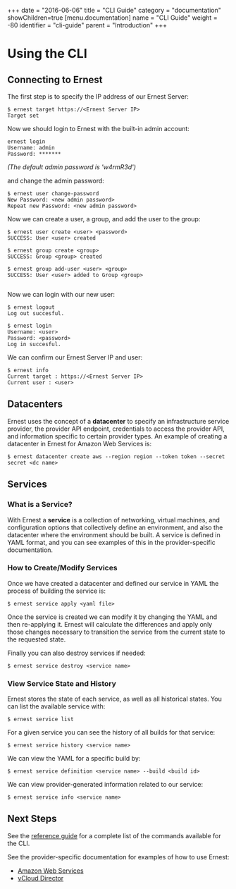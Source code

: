 +++
date = "2016-06-06"
title = "CLI Guide"
category = "documentation"
showChildren=true
[menu.documentation]
  name = "CLI Guide"
  weight = -80
  identifier = "cli-guide"
  parent = "Introduction"
+++

# Using the CLI

## Connecting to Ernest

The first step is to specify the IP address of our Ernest Server:

```
$ ernest target https://<Ernest Server IP>
Target set

```

Now we should login to Ernest with the built-in admin account:

```
ernest login
Username: admin
Password: *******

```
*(The default admin password is 'w4rmR3d')*

and change the admin password:

```
$ ernest user change-password
New Password: <new admin password>
Repeat new Password: <new admin password>

```

Now we can create a user, a group, and add the user to the group:

```
$ ernest user create <user> <password>
SUCCESS: User <user> created

$ ernest group create <group>
SUCCESS: Group <group> created

$ ernest group add-user <user> <group>
SUCCESS: User <user> added to Group <group>


```

Now we can login with our new user:

```
$ ernest logout
Log out succesful.

$ ernest login 
Username: <user>
Password: <password>
Log in succesful.

```

We can confirm our Ernest Server IP and user:

```
$ ernest info
Current target : https://<Ernest Server IP>
Current user : <user>

```

## Datacenters

Ernest uses the concept of a **datacenter** to specify an infrastructure service provider, the provider API endpoint, credentials to access the provider API, and information specific to certain provider types. An example of creating a datacenter in Ernest for Amazon Web Services is:

```
$ ernest datacenter create aws --region region --token token --secret secret <dc name>

```

## Services

### What is a Service?

With Ernest a **service** is a collection of networking, virtual machines, and configuration options that collectively define an environment, and also the datacenter where the environment should be built. A service is defined in YAML format, and you can see examples of this in the provider-specific documentation.

### How to Create/Modify Services

Once we have created a datacenter and defined our service in YAML the process of building the service is:

```
$ ernest service apply <yaml file>

```

Once the service is created we can modify it by changing the YAML and then re-applying it. Ernest will calculate the differences and apply only those changes necessary to transition the service from the current state to the requested state.

Finally you can also destroy services if needed:

```
$ ernest service destroy <service name>

```

### View Service State and History

Ernest stores the state of each service, as well as all historical states. You can list the available service with:

```
$ ernest service list

```

For a given service you can see the history of all builds for that service:

```
$ ernest service history <service name>

```

We can view the YAML for a specific build by:

```
$ ernest service definition <service name> --build <build id>

```

We can view provider-generated information related to our service:

```
$ ernest service info <service name>

```

## Next Steps

See the [reference guide](/documentation/cli-cmds/) for a complete list of the commands available for the CLI.

See the provider-specific documentation for examples of how to use Ernest:

* [Amazon Web Services](/documentation/aws-intro/)
* [vCloud Director](/documentation/vcloud-intro/)
